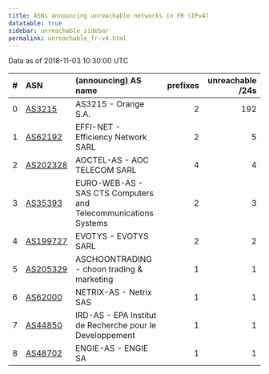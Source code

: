 ```yaml
---
title: ASNs announcing unreachable networks in FR (IPv4)
datatable: true
sidebar: unreachable_sidebar
permalink: unreachable_fr-v4.html
---
```


Data as of 2018-11-03 10:30:00 UTC


<div class="datatable-begin"></div>

|   # | ASN                                      | (announcing) AS name                                           |   prefixes |   unreachable /24s |
|----:|:-----------------------------------------|:---------------------------------------------------------------|-----------:|-------------------:|
|   0 | [AS3215](unreachable_AS3215-v4.html)     | AS3215 - Orange S.A.                                           |          2 |                192 |
|   1 | [AS62192](unreachable_AS62192-v4.html)   | EFFI-NET - Efficiency Network SARL                             |          2 |                  5 |
|   2 | [AS202328](unreachable_AS202328-v4.html) | AOCTEL-AS - AOC TELECOM SARL                                   |          4 |                  4 |
|   3 | [AS35393](unreachable_AS35393-v4.html)   | EURO-WEB-AS - SAS CTS Computers and Telecommunications Systems |          2 |                  3 |
|   4 | [AS199727](unreachable_AS199727-v4.html) | EVOTYS - EVOTYS SARL                                           |          2 |                  2 |
|   5 | [AS205329](unreachable_AS205329-v4.html) | ASCHOONTRADING - choon trading &amp; marketing                 |          1 |                  1 |
|   6 | [AS62000](unreachable_AS62000-v4.html)   | NETRIX-AS - Netrix SAS                                         |          1 |                  1 |
|   7 | [AS44850](unreachable_AS44850-v4.html)   | IRD-AS - EPA Institut de Recherche pour le Developpement       |          1 |                  1 |
|   8 | [AS48702](unreachable_AS48702-v4.html)   | ENGIE-AS - ENGIE SA                                            |          1 |                  1 |

<div class="datatable-end"></div>